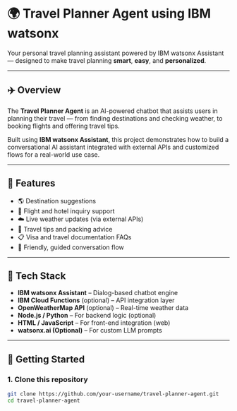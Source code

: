 # 🌍 Travel Planner Agent using IBM watsonx

Your personal travel planning assistant powered by IBM watsonx Assistant — designed to make travel planning **smart**, **easy**, and **personalized**.

---

## ✈️ Overview

The **Travel Planner Agent** is an AI-powered chatbot that assists users in planning their travel — from finding destinations and checking weather, to booking flights and offering travel tips.

Built using **IBM watsonx Assistant**, this project demonstrates how to build a conversational AI assistant integrated with external APIs and customized flows for a real-world use case.

---

## 🧠 Features

- 🌎 Destination suggestions
- 📅 Flight and hotel inquiry support
- ☁️ Live weather updates (via external APIs)
- 🧳 Travel tips and packing advice
- 📋 Visa and travel documentation FAQs
- 💬 Friendly, guided conversation flow

---

## 🔧 Tech Stack

- **IBM watsonx Assistant** – Dialog-based chatbot engine
- **IBM Cloud Functions** (optional) – API integration layer
- **OpenWeatherMap API** (optional) – Real-time weather data
- **Node.js / Python** – For backend logic (optional)
- **HTML / JavaScript** – For front-end integration (web)
- **watsonx.ai (Optional)** – For custom LLM prompts

---

## 🚀 Getting Started

### 1. Clone this repository

```bash
git clone https://github.com/your-username/travel-planner-agent.git
cd travel-planner-agent
